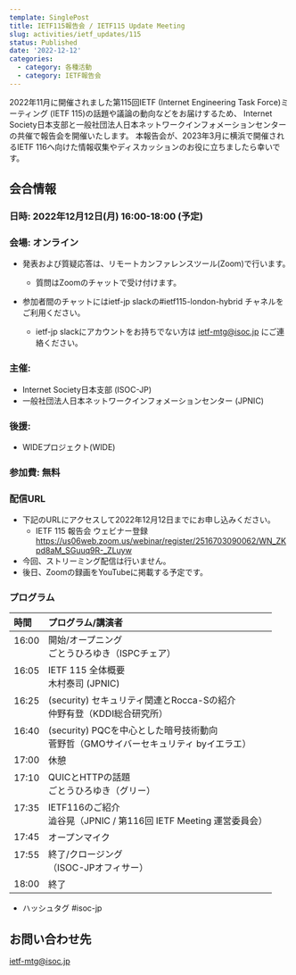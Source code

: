 ```yaml
---
template: SinglePost
title: IETF115報告会 / IETF115 Update Meeting
slug: activities/ietf_updates/115
status: Published
date: '2022-12-12'
categories:
  - category: 各種活動
  - category: IETF報告会
---
```


2022年11月に開催されました第115回IETF (Internet Engineering Task Force)ミーティング (IETF 115)の話題や議論の動向などをお届けするため、 Internet Society日本支部と一般社団法人日本ネットワークインフォメーションセンターの共催で報告会を開催いたします。
本報告会が、2023年3月に横浜で開催されるIETF 116へ向けた情報収集やディスカッションのお役に立ちましたら幸いです。


## 会合情報


### 日時: 2022年12月12日(月) 16:00-18:00 (予定)


### 会場: オンライン

*  発表および質疑応答は、リモートカンファレンスツール(Zoom)で行います。
   * 質問はZoomのチャットで受け付けます。

* 参加者間のチャットにはietf-jp slackの#ietf115-london-hybrid チャネルをご利用ください。
   * ietf-jp slackにアカウントをお持ちでない方は ietf-mtg@isoc.jp にご連絡ください。


### 主催:
*  Internet Society日本支部 (ISOC-JP)
*  一般社団法人日本ネットワークインフォメーションセンター (JPNIC) 


### 後援:
*  WIDEプロジェクト(WIDE)


### 参加費: 無料


### 配信URL
* 下記のURLにアクセスして2022年12月12日までにお申し込みください。
  * IETF 115 報告会 ウェビナー登録  https://us06web.zoom.us/webinar/register/2516703090062/WN_ZKpd8aM_SGuuq9R-_ZLuyw
*  今回、ストリーミング配信は行いません。
*  後日、Zoomの録画をYouTubeに掲載する予定です。

### プログラム

| 時間 | プログラム/講演者 | 
|:---------|:---------------------------------------------------|
|  16:00  <br><br>| 開始/オープニング<br>ごとうひろゆき（ISPCチェア） | 
|  16:05  <br><br>| IETF 115 全体概要 <br> 木村泰司 (JPNIC) |  |
|  16:25  <br><br>|(security) セキュリティ関連とRocca-Sの紹介 <br> 仲野有登（KDDI総合研究所）  | 
|  16:40  <br><br>|(security) PQCを中心とした暗号技術動向 <br> 菅野哲（GMOサイバーセキュリティ byイエラエ）  | 
|  17:00  | 休憩 |
|  17:10  <br><br>|QUICとHTTPの話題 <br>ごとうひろゆき（グリー） |
|  17:35  <br><br>|IETF116のご紹介<br> 澁谷晃（JPNIC / 第116回 IETF Meeting 運営委員会） | 
|  17:45  |オープンマイク | 
|  17:55  <br><br>|終了/クロージング <br>（ISOC-JPオフィサー）|
|  18:00  |終了 |

* ハッシュタグ  #isoc-jp

## お問い合わせ先
ietf-mtg@isoc.jp
